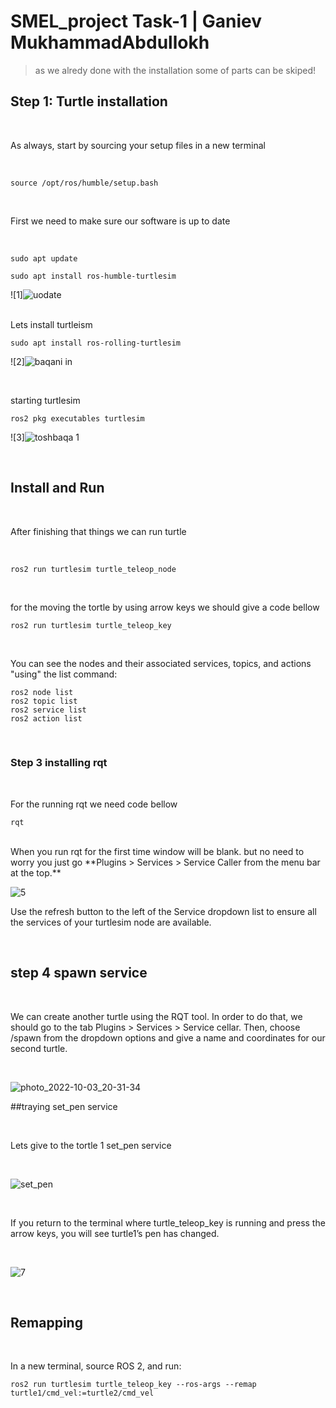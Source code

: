 # SMEL_project Task-1 | Ganiev MukhammadAbdullokh 

>as we alredy done with the installation some of parts can be skiped!
## Step 1: Turtle installation

<br />

As always, start by sourcing your setup files in a new terminal

<br />

~~~
source /opt/ros/humble/setup.bash
~~~

<br />

First we need to make sure our software is up to date

<br />

~~~
sudo apt update

sudo apt install ros-humble-turtlesim
~~~
![1]![uodate ](https://user-images.githubusercontent.com/91989561/196800280-ae74bba8-550d-4a37-a818-d861d9852382.png)

<br />
Lets install turtleism
<br />

~~~
sudo apt install ros-rolling-turtlesim
~~~
![2]![baqani in](https://user-images.githubusercontent.com/91989561/196802519-e1074818-84e0-49f3-a2c5-feeeee3516fc.png)

<br />

starting turtlesim
~~~
ros2 pkg executables turtlesim
~~~
![3]![toshbaqa 1](https://user-images.githubusercontent.com/91989561/196801759-35ab6d92-214b-40c6-b443-f0d51f69976e.png)

<br />

## Install and Run

<br />

After finishing that things we can run turtle

<br />

~~~
ros2 run turtlesim turtle_teleop_node
~~~

<br />

for the moving the tortle by using arrow keys we should give a code bellow
~~~
ros2 run turtlesim turtle_teleop_key
~~~
<br />

You can see the nodes and their associated services, topics, and actions  "using"  the list command:
~~~
ros2 node list
ros2 topic list
ros2 service list
ros2 action list
~~~

<br />

### Step 3 installing rqt

<br />

For the running rqt we need code bellow 
~~~
rqt
~~~
<br />
When you run rqt for the first time window will be blank. but no need to worry you just go **Plugins > Services > Service Caller from the menu bar at the top.**
<br />

![5](https://user-images.githubusercontent.com/91989561/196808536-04eda257-c0a8-4957-a9cd-6b5169f88efe.jpg)
<br />

Use the refresh button to the left of the Service dropdown list to ensure all the services of your turtlesim node are available.

<br />

## step 4 spawn service

<br />

We can create another turtle using the RQT tool. In order to do that, we should go to the tab Plugins > Services > Service cellar. Then, choose /spawn from the dropdown options and give a name and coordinates for our second turtle.

<br />

![photo_2022-10-03_20-31-34](https://user-images.githubusercontent.com/91989561/196809707-0599bc7e-f102-4332-8ddc-8ae595719a5f.jpg)
<br />

##traying set_pen service

<br />

Lets give to the tortle 1 set_pen service 

<br />

![set_pen](https://user-images.githubusercontent.com/91989561/196810590-25a4714a-f5f7-4a77-96bd-f5da5d851d4d.jpg)

<br />

If you return to the terminal where turtle_teleop_key is running and press the arrow keys, you will see turtle1’s pen has changed.

<br />
                    
![7](https://user-images.githubusercontent.com/91989561/196804703-b895415a-0385-4a27-bc01-1c6b2fb54eea.jpg)

<br />

## Remapping
<br />

In a new terminal, source ROS 2, and run:
~~~
ros2 run turtlesim turtle_teleop_key --ros-args --remap turtle1/cmd_vel:=turtle2/cmd_vel
~~~

<br />

